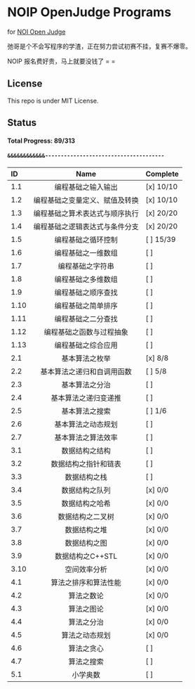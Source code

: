 # NOIP OpenJudge Programs

for [NOI Open Judge](http://noi.openjudge.cn/)

弛哥是个不会写程序的学渣，正在努力尝试初赛不挂，复赛不爆零。

NOIP 报名费好贵，马上就要没钱了 = =

## License

This repo is under MIT License.

## Status

#### Total Progress: 89/313
#### `&&&&&&&&&&&&--------------------------------------`

 ID  | Name                              | Complete
:---- | :---------------------------------: | :--------
1.1  | 编程基础之输入输出         |   [x] 10/10
1.2  | 编程基础之变量定义、赋值及转换         | [x] 10/10
1.3  | 编程基础之算术表达式与顺序执行         | [x] 20/20
1.4  | 编程基础之逻辑表达式与条件分支         | [x] 20/20
1.5  | 编程基础之循环控制         | [ ] 15/39
1.6  | 编程基础之一维数组         | [ ]
1.7  | 编程基础之字符串         | [ ]
1.8  | 编程基础之多维数组         | [ ]
1.9  | 编程基础之顺序查找         | [ ]
1.10 | 编程基础之简单排序         | [ ]
1.11 | 编程基础之二分查找         | [ ]
1.12 | 编程基础之函数与过程抽象         | [ ]
1.13 | 编程基础之综合应用         | [ ]
2.1  | 基本算法之枚举         | [x] 8/8
2.2  | 基本算法之递归和自调用函数         | [ ] 5/8
2.3  | 基本算法之分治         | [ ]
2.4  | 基本算法之递归变递推         | [ ]
2.5  | 基本算法之搜索         | [ ] 1/6
2.6  | 基本算法之动态规划         | [ ]
2.7  | 基本算法之算法效率         | [ ]
3.1  | 数据结构之结构         | [ ]
3.2  | 数据结构之指针和链表         | [ ]
3.3  | 数据结构之栈         | [ ]
3.4  | 数据结构之队列         | [x] 0/0
3.5  | 数据结构之哈希         | [x] 0/0
3.6  | 数据结构之二叉树         | [x] 0/0
3.7  | 数据结构之堆         | [x] 0/0
3.8  | 数据结构之图         | [x] 0/0
3.9  | 数据结构之C++STL         | [x] 0/0
3.10 | 空间效率分析         | [x] 0/0
4.1  | 算法之排序和算法性能         | [x] 0/0
4.2  | 算法之数论         | [x] 0/0
4.3  | 算法之图论         | [x] 0/0
4.4  | 算法之分治         | [x] 0/0
4.5  | 算法之动态规划         | [x] 0/0
4.6  | 算法之贪心         | [ ]
4.7  | 算法之搜索         | [ ]
5.1  | 小学奥数         | [ ]
